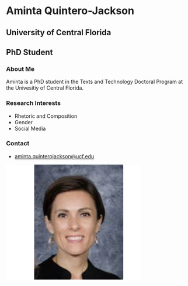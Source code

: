 # Aminta Quintero-Jackson
## University of Central Florida
## PhD Student 
### About Me
Aminta is a PhD student in the Texts and Technology Doctoral Program at the Univesitiy of Central Florida. 
### Research Interests
- Rhetoric and Composition
- Gender
- Social Media
### Contact
- aminta.quinterojackson@ucf.edu



![Resume Headshot](assets/headshot.png)
